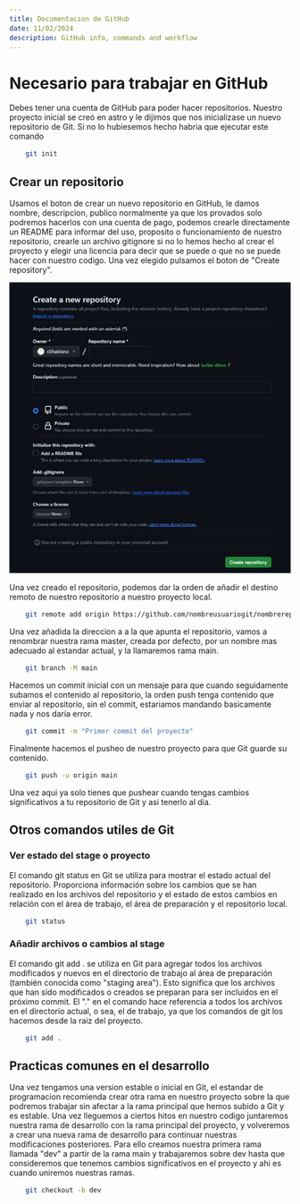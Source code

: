 ```yaml
---
title: Documentacion de GitHub
date: 11/02/2024
description: GitHub info, commands and workflow
---
```


# Necesario para trabajar en GitHub
<p>Debes tener una cuenta de GitHub para poder hacer repositorios. Nuestro proyecto inicial se creó en astro y le dijimos que nos inicializase un nuevo repositorio de Git. Si no lo hubiesemos hecho habria que ejecutar este comando</p>

```bash
    git init
```

## Crear un repositorio
<p>Usamos el boton de crear un nuevo repositorio en GitHub, le damos nombre, descripcion, publico normalmente ya que los provados solo podremos hacerlos con una cuenta de pago, podemos crearle directamente un README para informar del uso, proposito o funcionamiento de nuestro repositorio, crearle un archivo gitignore si no lo hemos hecho al crear el proyecto y elegir una licencia para decir que se puede o que no se puede hacer con nuestro codigo. Una vez elegido pulsamos el boton de "Create repository".</p>

<img src="../../assets/images/git-images/create-repository.jpg" alt="create repository">

<p>Una vez creado el repositorio, podemos dar la orden de añadir el destino remoto de nuestro repositorio a nuestro proyecto local.</p>

```bash
    git remote add origin https://github.com/nombreusuariogit/nombrerepositoriogit.git
```
<p>Una vez añadida la direccion a a la que apunta el repositorio, vamos a renombrar nuestra rama master, creada por defecto, por un nombre mas adecuado al estandar actual, y la llamaremos rama main.</p>

```bash
    git branch -M main
```
<p>Hacemos un commit inicial con un mensaje para que cuando seguidamente subamos el contenido al repositorio, la orden push tenga contenido que enviar al repositorio, sin el commit, estariamos mandando basicamente nada y nos daria error.</p>

```bash
    git commit -m "Primer commit del proyecto"
```
<p>Finalmente hacemos el pusheo de nuestro proyecto para que Git guarde su contenido.</p>

```bash
    git push -u origin main
```
<p>Una vez aqui ya solo tienes que pushear cuando tengas cambios significativos a tu repositorio de Git y asi tenerlo al dia.</p>

## Otros comandos utiles de Git
### Ver estado del stage o proyecto
<p>El comando git status en Git se utiliza para mostrar el estado actual del repositorio. Proporciona información sobre los cambios que se han realizado en los archivos del repositorio y el estado de estos cambios en relación con el área de trabajo, el área de preparación y el repositorio local.</p>

```bash
    git status
```

### Añadir archivos o cambios al stage
<p>El comando git add . se utiliza en Git para agregar todos los archivos modificados y nuevos en el directorio de trabajo al área de preparación (también conocida como "staging area"). Esto significa que los archivos que han sido modificados o creados se preparan para ser incluidos en el próximo commit. El "." en el comando hace referencia a todos los archivos en el directorio actual, o sea, el de trabajo, ya que los comandos de git los hacemos desde la raiz del proyecto.</p>

```bash
    git add .
```

## Practicas comunes en el desarrollo
<p>Una vez tengamos una version estable o inicial en Git, el estandar de programacion recomienda crear otra rama en nuestro proyecto sobre la que podremos trabajar sin afectar a la rama principal que hemos subido a Git y es estable. Una vez lleguemos a ciertos hitos en nuestro codigo juntaremos nuestra rama de desarrollo con la rama principal del proyecto, y volveremos a crear una nueva rama de desarrollo para continuar nuestras modificaciones posteriores. Para ello creamos nuestra primera rama llamada "dev" a partir de la rama main y trabajaremos sobre dev hasta que consideremos que tenemos cambios significativos en el proyecto y ahi es cuando uniremos nuestras ramas.</p>

```bash
    git checkout -b dev
```